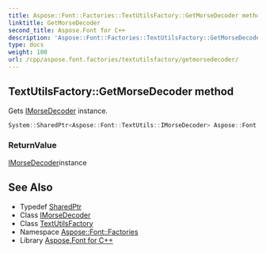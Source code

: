 ```yaml
---
title: Aspose::Font::Factories::TextUtilsFactory::GetMorseDecoder method
linktitle: GetMorseDecoder
second_title: Aspose.Font for C++
description: 'Aspose::Font::Factories::TextUtilsFactory::GetMorseDecoder method. Gets IMorseDecoder instance in C++.'
type: docs
weight: 100
url: /cpp/aspose.font.factories/textutilsfactory/getmorsedecoder/
---
```

## TextUtilsFactory::GetMorseDecoder method


Gets [IMorseDecoder](../) instance.

```cpp
System::SharedPtr<Aspose::Font::TextUtils::IMorseDecoder> Aspose::Font::Factories::TextUtilsFactory::GetMorseDecoder()
```


### ReturnValue

[IMorseDecoder](../)instance

## See Also

* Typedef [SharedPtr](../../../system/sharedptr/)
* Class [IMorseDecoder](../../../aspose.font.textutils/imorsedecoder/)
* Class [TextUtilsFactory](../)
* Namespace [Aspose::Font::Factories](../../)
* Library [Aspose.Font for C++](../../../)
